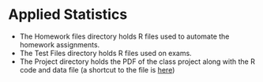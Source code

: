 # Applied Statistics
* The Homework files directory holds R files used to automate the homework assignments.  
* The Test Files directory holds R files used on exams.  
* The Project directory holds the PDF of the class project along with the R code and data file (a shortcut to the file is [here](https://github.com/LucasHasting/Applied-Statistics-/blob/489474c766125df9d745b5d07cebf2df1549ca54/Project/Discrimination%20in%20the%20California%20Department%20of%20Defense.pdf))
